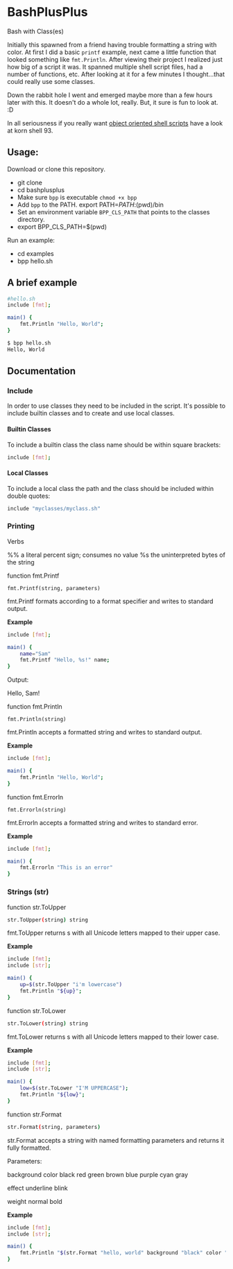 # BashPlusPlus

Bash with Class(es)

Initially this spawned from a friend having trouble formatting a string with
color. At first I did a basic `printf` example, next came a little function
that looked something like `fmt.Println`. After viewing their project I
realized just how big of a script it was. It spanned multiple shell script
files, had a number of functions, etc. After looking at it for a few minutes I
thought...that could really use some classes.

Down the rabbit hole I went and emerged maybe more than a few hours later with
this. It doesn't do a whole lot, really. But, it sure is fun to look at. :D

In all seriousness if you really want [object oriented shell scripts](https://blog.fpmurphy.com/2010/05/ksh93-using-types-to-create-object-orientated-scripts.html) have a look at korn shell 93.

## Usage:

Download or clone this repository.

 - git clone 
 - cd bashplusplus
 - Make sure `bpp` is executable `chmod +x bpp`
 - Add `bpp` to the PATH. export PATH=$PATH:$(pwd)/bin
 - Set an environment variable `BPP_CLS_PATH` that points to the classes directory.
 - export BPP_CLS_PATH=$(pwd)

Run an example:
 - cd examples
 - bpp hello.sh

## A brief example

```bash
#hello.sh
include [fmt];

main() {
	fmt.Println "Hello, World";
}
```

```bash
$ bpp hello.sh
Hello, World
```

## Documentation

### Include

In order to use classes they need to be included in the script. It's possible
to include builtin classes and to create and use local classes.

#### Builtin Classes

To include a builtin class the class name should be within square brackets:

```bash
include [fmt];
``` 

#### Local Classes

To include a local class the path and the class should be included within
double quotes:

```bash
include "myclasses/myclass.sh"
```

### Printing

Verbs

%%  a literal percent sign; consumes no value
%s	the uninterpreted bytes of the string

function fmt.Printf

```
fmt.Printf(string, parameters)
```

fmt.Printf formats according to a format specifier and writes to standard output.

**Example**

```bash
include [fmt];

main() {
	name="Sam"
	fmt.Printf "Hello, %s!" name;
}
```

Output:

Hello, Sam!

function fmt.Println

```
fmt.Println(string)
```

fmt.Println accepts a formatted string and writes to standard output.

**Example**

```bash
include [fmt];

main() {
	fmt.Println "Hello, World";
}
```

function fmt.Errorln

```
fmt.Errorln(string)
```

fmt.Errorln accepts a formatted string and writes to standard error.

**Example**

```bash
include [fmt];

main() {
	fmt.Errorln "This is an error"
}
```

### Strings (str)

function str.ToUpper

```bash
str.ToUpper(string) string
```

fmt.ToUpper returns s with all Unicode letters mapped to their upper case. 

**Example**

```bash
include [fmt];
include [str];

main() {
	up=$(str.ToUpper "i'm lowercase")
	fmt.Println "${up}";
}
```

function str.ToLower

```bash
str.ToLower(string) string
```

fmt.ToLower returns s with all Unicode letters mapped to their lower case.

**Example**

```bash
include [fmt];
include [str];

main() {
	low=$(str.ToLower "I'M UPPERCASE");
	fmt.Println "${low}";
}
```

function str.Format

```bash
str.Format(string, parameters)
```

str.Format accepts a string with named formatting parameters and returns it fully formatted.

Parameters:

background
color
	black
	red
	green
	brown
	blue
	purple
	cyan
	gray

effect
	underline
	blink

weight
	normal
	bold

**Example**

```bash
include [fmt];
include [str];

main() {
	fmt.Println "$(str.Format "hello, world" background "black" color "cyan" effect "underline" effect "blink" )"
}
````